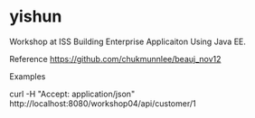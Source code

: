 # yishun
Workshop at ISS
Building Enterprise Applicaiton Using Java EE.

Reference
https://github.com/chukmunnlee/beauj_nov12

Examples

curl -H "Accept: application/json" http://localhost:8080/workshop04/api/customer/1
